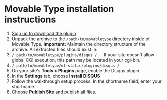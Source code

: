 # Movable Type installation instructions

1. [Sign up to download the plugin](http://disqus.com/admin/signup/)
2. Unpack the archive to the `/path/to/movabletype` directory inside of Movable Type.  **Important:** Maintain the directory structure of the archive. All extracted files should exist in:
3. `/ path/to/movabletype/plugins/disqus /` — If your site doesn't allow global CGI execution, this path may be located in your cgi-bin.
4. `/ path/to/movabletype/mt-static/plugins/disqus /`
5. On your site's **Tools > Plugins** page, enable the Disqus plugin.
6. In the **Settings** tab, choose **Install DISQUS**
7. Follow the walkthrough setup process. In the shortname field, enter your shortname.
8. Choose **Publish Site** and publish all files.
